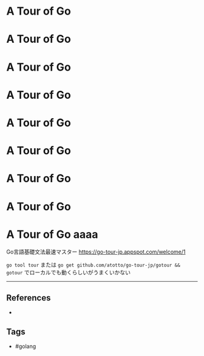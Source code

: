# A Tour of Go
# A Tour of Go
# A Tour of Go
# A Tour of Go
# A Tour of Go
# A Tour of Go
# A Tour of Go
# A Tour of Go
# A Tour of Go aaaa
Go言語基礎文法最速マスター
https://go-tour-jp.appspot.com/welcome/1

`go tool tour`
または
`go get github.com/atotto/go-tour-jp/gotour && gotour`
でローカルでも動くらしいがうまくいかない


---
## References
- 

## Tags
- #golang 
